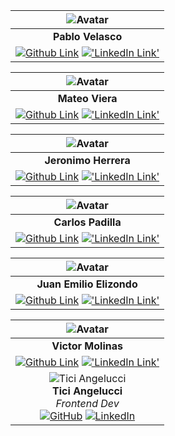 |![Avatar](https://avatars.githubusercontent.com/u/119269816?s=400&u=887f6ab01a1fec45f04a77e08714a332f3678b85&v=4 'Frontend Dev')|
|:-:|
| **Pablo Velasco** |
| [![Github Link](https://img.shields.io/badge/github-%23121011.svg?&style=for-the-badge&logo=github&logoColor=white 'Github Link')](https://github.com/Pablo-r-stack) [!['LinkedIn Link'](https://img.shields.io/badge/linkedin%20-%230077B5.svg?&style=for-the-badge&logo=linkedin&logoColor=white 'LinkedIn Link')](https://www.linkedin.com/in/pablo-r-velasco/) |

|![Avatar](https://avatars.githubusercontent.com/u/74475447?v=4 'Frontend Dev')|
|:-:|
| **Mateo Viera** |
| [![Github Link](https://img.shields.io/badge/github-%23121011.svg?&style=for-the-badge&logo=github&logoColor=white 'Github Link')](https://github.com/mateoviera) [!['LinkedIn Link'](https://img.shields.io/badge/linkedin%20-%230077B5.svg?&style=for-the-badge&logo=linkedin&logoColor=white 'LinkedIn Link')](https://www.linkedin.com/in/mateoviera/) |


|![Avatar](https://avatars.githubusercontent.com/u/174382881?s=400&u=ad65a572a2893d76bb0ce01247a5fac787e2dec0&v=4 'BackEnd Dev')|
|:-:|
| **Jeronimo Herrera** |
| [![Github Link](https://img.shields.io/badge/github-%23121011.svg?&style=for-the-badge&logo=github&logoColor=white 'Github Link')](https://github.com/Jerozh) [!['LinkedIn Link'](https://img.shields.io/badge/linkedin%20-%230077B5.svg?&style=for-the-badge&logo=linkedin&logoColor=white 'LinkedIn Link')](https://www.linkedin.com/in/jeroh90/) |

|![Avatar](https://avatars.githubusercontent.com/u/101229982?v=4 'FullStack Dev')|
|:-:|
| **Carlos Padilla** |
| [![Github Link](https://img.shields.io/badge/github-%23121011.svg?&style=for-the-badge&logo=github&logoColor=white 'Github Link')](https://github.com/CarlosPad08) [!['LinkedIn Link'](https://img.shields.io/badge/linkedin%20-%230077B5.svg?&style=for-the-badge&logo=linkedin&logoColor=white 'LinkedIn Link')](https://www.linkedin.com/in/carlospadillamesa/) |

|![Avatar](https://avatars.githubusercontent.com/u/106024573?v=4 'FullStack Dev')|
|:-:|
| **Juan Emilio Elizondo** |
| [![Github Link](https://img.shields.io/badge/github-%23121011.svg?&style=for-the-badge&logo=github&logoColor=white 'Github Link')](https://github.com/Juane2305) [!['LinkedIn Link'](https://img.shields.io/badge/linkedin%20-%230077B5.svg?&style=for-the-badge&logo=linkedin&logoColor=white 'LinkedIn Link')](https://www.linkedin.com/in/juan-emilio-elizondo/) |

|![Avatar](https://avatars.githubusercontent.com/u/85854406?s=400&u=887f6ab01a1fec45f04a77e08714a332f3678b85&v=4 'Backend Dev')                                                                                                              |
|:-:|
|**Victor Molinas**                                                                                                                                                                    |
| [![Github Link](https://img.shields.io/badge/github-%23121011.svg?&style=for-the-badge&logo=github&logoColor=white 'Github Link')](https://github.com/vmolinas) [!['LinkedIn Link'](https://img.shields.io/badge/linkedin%20-%230077B5.svg?&style=for-the-badge&logo=linkedin&logoColor=white 'LinkedIn Link')](https://www.linkedin.com/in/vmolinasg/) |
| ![Tici Angelucci](https://media.licdn.com/dms/image/v2/D4D35AQErCpA6eXzbhg/profile-framedphoto-shrink_400_400/B4DZYVqQFsH4Ak-/0/1744120120094?e=1745434800&v=beta&t=VeOy841Rxiy9Ait3GB9AxT8tz5TuzqSbNlNlViA26e0) <br> **Tici Angelucci** <br> *Frontend Dev* <br> [![GitHub](https://img.shields.io/badge/github-%23121011.svg?style=for-the-badge&logo=github&logoColor=white)](https://github.com/ticiAngelucci) [![LinkedIn](https://img.shields.io/badge/linkedin-%230077B5.svg?style=for-the-badge&logo=linkedin&logoColor=white)](https://www.linkedin.com/in/ticiana-angelucci-12098b23a/) |